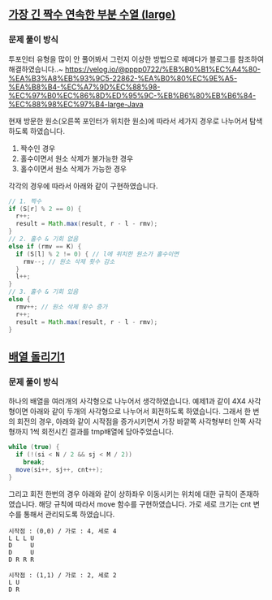 ## [가장 긴 짝수 연속한 부분 수열 (large)](https://www.acmicpc.net/problem/22862)
### 문제 풀이 방식
투포인터 유형을 많이 안 풀어봐서 그런지 이상한 방법으로 헤매다가 블로그를 참조하여 해결하였습니다..~
https://velog.io/@pppp0722/%EB%B0%B1%EC%A4%80-%EA%B3%A8%EB%93%9C5-22862-%EA%B0%80%EC%9E%A5-%EA%B8%B4-%EC%A7%9D%EC%88%98-%EC%97%B0%EC%86%8D%ED%95%9C-%EB%B6%80%EB%B6%84-%EC%88%98%EC%97%B4-large-Java

현재 방문한 원소(오른쪽 포인터가 위치한 원소)에 따라서 세가지 경우로 나누어서 탐색하도록 하였습니다.
1. 짝수인 경우
2. 홀수이면서 원소 삭제가 불가능한 경우
3. 홀수이면서 원소 삭제가 가능한 경우

각각의 경우에 따라서 아래와 같이 구현하였습니다.

```java
// 1. 짝수
if (S[r] % 2 == 0) {
  r++;
  result = Math.max(result, r - l - rmv);
}
// 2. 홀수 & 기회 없음
else if (rmv == K) { 
  if (S[l] % 2 != 0) { // l에 위치한 원소가 홀수이면
    rmv--; // 원소 삭제 횟수 감소
  }
  l++;
}
// 3. 홀수 & 기회 있음
else {  
  rmv++; // 원소 삭제 횟수 증가
  r++;
  result = Math.max(result, r - l - rmv);
}
```


## [배열 돌리기1](https://www.acmicpc.net/problem/16926)
### 문제 풀이 방식
하나의 배열을 여러개의 사각형으로 나누어서 생각하였습니다.
예제1과 같이 4X4 사각형이면 아래와 같이 두개의 사각형으로 나누어서 회전하도록 하였습니다.
그래서 한 번의 회전의 경우, 아래와 같이 시작점을 증가시키면서 가장 바깥쪽 사각형부터 안쪽 사각형까지 1씩 회전시킨 결과를 tmp배열에 담아주었습니다.

```java
while (true) {
  if (!(si < N / 2 && sj < M / 2))
    break;
  move(si++, sj++, cnt++);
}
```

그리고 회전 한번의 경우 아래와 같이 상하좌우 이동시키는 위치에 대한 규칙이 존재하였습니다.
해당 규칙에 따라서 move 함수를 구현하였습니다. 가로 세로 크기는 cnt 변수를 통해서 관리되도록 하였습니다.
```
시작점 : (0,0) / 가로 : 4, 세로 4  
L L L U
D     U
D     U
D R R R

시작점 : (1,1) / 가로 : 2, 세로 2  
L U
D R
```